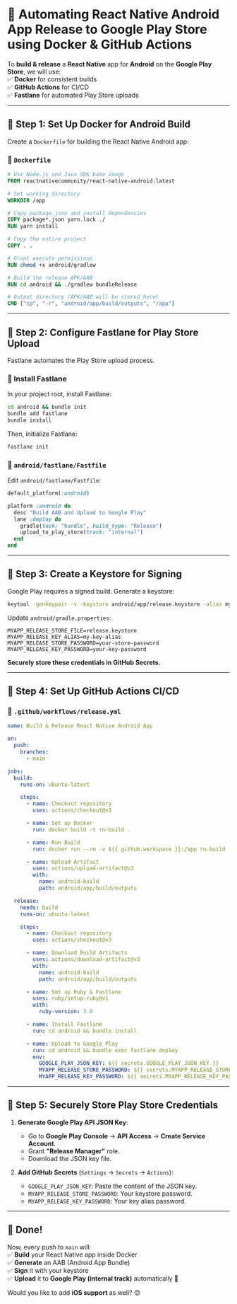 # **🚀 Automating React Native Android App Release to Google Play Store using Docker & GitHub Actions**  

To **build & release** a **React Native** app for **Android** on the **Google Play Store**, we will use:  
✅ **Docker** for consistent builds  
✅ **GitHub Actions** for CI/CD  
✅ **Fastlane** for automated Play Store uploads  

---

## **🔹 Step 1: Set Up Docker for Android Build**
Create a `Dockerfile` for building the React Native Android app:

### **📌 `Dockerfile`**
```dockerfile
# Use Node.js and Java SDK base image
FROM reactnativecommunity/react-native-android:latest

# Set working directory
WORKDIR /app

# Copy package.json and install dependencies
COPY package*.json yarn.lock ./
RUN yarn install

# Copy the entire project
COPY . .

# Grant execute permissions
RUN chmod +x android/gradlew

# Build the release APK/AAB
RUN cd android && ./gradlew bundleRelease

# Output directory (APK/AAB will be stored here)
CMD ["cp", "-r", "android/app/build/outputs", "/app"]
```

---

## **🔹 Step 2: Configure Fastlane for Play Store Upload**
Fastlane automates the Play Store upload process.

### **📌 Install Fastlane**
In your project root, install Fastlane:
```sh
cd android && bundle init
bundle add fastlane
bundle install
```
Then, initialize Fastlane:
```sh
fastlane init
```

### **📌 `android/fastlane/Fastfile`**
Edit `android/fastlane/Fastfile`:
```ruby
default_platform(:android)

platform :android do
  desc "Build AAB and Upload to Google Play"
  lane :deploy do
    gradle(task: "bundle", build_type: "Release")
    upload_to_play_store(track: "internal")
  end
end
```

---

## **🔹 Step 3: Create a Keystore for Signing**
Google Play requires a signed build. Generate a keystore:

```sh
keytool -genkeypair -v -keystore android/app/release.keystore -alias my-key-alias -keyalg RSA -keysize 2048 -validity 10000
```

Update `android/gradle.properties`:
```
MYAPP_RELEASE_STORE_FILE=release.keystore
MYAPP_RELEASE_KEY_ALIAS=my-key-alias
MYAPP_RELEASE_STORE_PASSWORD=your-store-password
MYAPP_RELEASE_KEY_PASSWORD=your-key-password
```

**Securely store these credentials in GitHub Secrets.**

---

## **🔹 Step 4: Set Up GitHub Actions CI/CD**
### **📌 `.github/workflows/release.yml`**
```yaml
name: Build & Release React Native Android App

on:
  push:
    branches:
      - main

jobs:
  build:
    runs-on: ubuntu-latest

    steps:
      - name: Checkout repository
        uses: actions/checkout@v3

      - name: Set up Docker
        run: docker build -t rn-build .

      - name: Run Build
        run: docker run --rm -v ${{ github.workspace }}:/app rn-build

      - name: Upload Artifact
        uses: actions/upload-artifact@v3
        with:
          name: android-build
          path: android/app/build/outputs

  release:
    needs: build
    runs-on: ubuntu-latest

    steps:
      - name: Checkout repository
        uses: actions/checkout@v3

      - name: Download Build Artifacts
        uses: actions/download-artifact@v3
        with:
          name: android-build
          path: android/app/build/outputs

      - name: Set up Ruby & Fastlane
        uses: ruby/setup-ruby@v1
        with:
          ruby-version: 3.0

      - name: Install Fastlane
        run: cd android && bundle install

      - name: Upload to Google Play
        run: cd android && bundle exec fastlane deploy
        env:
          GOOGLE_PLAY_JSON_KEY: ${{ secrets.GOOGLE_PLAY_JSON_KEY }}
          MYAPP_RELEASE_STORE_PASSWORD: ${{ secrets.MYAPP_RELEASE_STORE_PASSWORD }}
          MYAPP_RELEASE_KEY_PASSWORD: ${{ secrets.MYAPP_RELEASE_KEY_PASSWORD }}
```

---

## **🔹 Step 5: Securely Store Play Store Credentials**
1. **Generate Google Play API JSON Key**:
   - Go to **Google Play Console** → **API Access** → **Create Service Account**.
   - Grant **"Release Manager"** role.
   - Download the JSON key file.

2. **Add GitHub Secrets** (`Settings` → `Secrets` → `Actions`):
   - `GOOGLE_PLAY_JSON_KEY`: Paste the content of the JSON key.
   - `MYAPP_RELEASE_STORE_PASSWORD`: Your keystore password.
   - `MYAPP_RELEASE_KEY_PASSWORD`: Your key alias password.

---

## **🎯 Done!**
Now, every push to `main` will:  
✅ **Build** your React Native app inside Docker  
✅ **Generate** an AAB (Android App Bundle)  
✅ **Sign** it with your keystore  
✅ **Upload** it to **Google Play (internal track)** automatically 🚀  

Would you like to add **iOS support** as well? 😊
